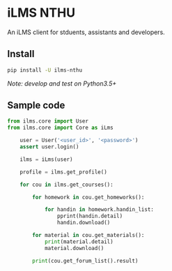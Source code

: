 # iLMS NTHU

An iLMS client for stduents, assistants and developers.

## Install

```bash
pip install -U ilms-nthu
```

*Note: develop and test on Python3.5+*


## Sample code

```python
from ilms.core import User
from ilms.core import Core as iLms

    user = User('<user_id>', '<password>')
    assert user.login()

    ilms = iLms(user)

    profile = ilms.get_profile()

    for cou in ilms.get_courses():

        for homework in cou.get_homeworks():

            for handin in homework.handin_list:
                pprint(handin.detail)
                handin.download()

        for material in cou.get_materials():
            print(material.detail)
            material.download()

        print(cou.get_forum_list().result)
```
